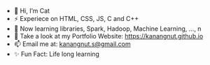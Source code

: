 - 👋 Hi, I’m Cat 
- ⚡ Experiece on HTML, CSS, JS, C and C++
- 🌱 Now learning libraries, Spark, Hadoop, Machine Learning, ..., n
- 💞️ Take a look at my Portfolio Website: https://kanangnut.github.io 
- 📫 Email me at: kanangnut.s@gmail.com
- ✨ Fun Fact: Life long learning 

<!---
Kanangnut/Kanangnut is a ✨ special ✨ repository because its `README.md` (this file) appears on your GitHub profile.
You can click the Preview link to take a look at your changes.
--->
